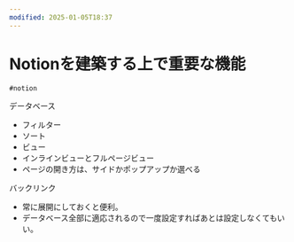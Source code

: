 ```yaml
---
modified: 2025-01-05T18:37
---
```

# Notionを建築する上で重要な機能

`#notion`

データベース

- フィルター  
- ソート  
- ビュー  
- インラインビューとフルページビュー  
- ページの開き方は、サイドかポップアップか選べる  

バックリンク

- 常に展開にしておくと便利。  
- データベース全部に適応されるので一度設定すればあとは設定しなくてもいい。